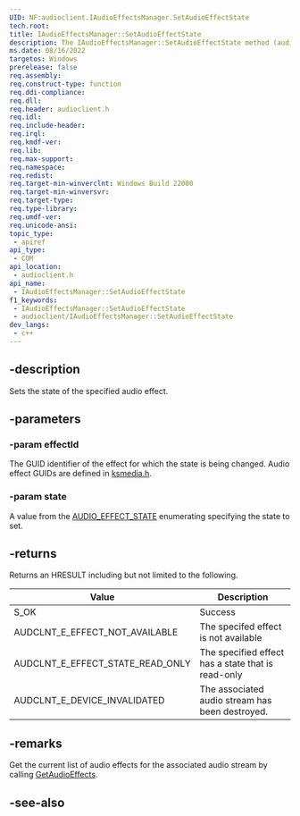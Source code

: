 ```yaml
---
UID: NF:audioclient.IAudioEffectsManager.SetAudioEffectState
tech.root: 
title: IAudioEffectsManager::SetAudioEffectState
description: The IAudioEffectsManager::SetAudioEffectState method (audioclient.h) sets the state of the specified audio effect.
ms.date: 08/16/2022
targetos: Windows
prerelease: false
req.assembly: 
req.construct-type: function
req.ddi-compliance: 
req.dll: 
req.header: audioclient.h
req.idl: 
req.include-header: 
req.irql: 
req.kmdf-ver: 
req.lib: 
req.max-support: 
req.namespace: 
req.redist: 
req.target-min-winverclnt: Windows Build 22000
req.target-min-winversvr: 
req.target-type: 
req.type-library: 
req.umdf-ver: 
req.unicode-ansi: 
topic_type:
 - apiref
api_type:
 - COM
api_location:
 - audioclient.h
api_name:
 - IAudioEffectsManager::SetAudioEffectState
f1_keywords:
 - IAudioEffectsManager::SetAudioEffectState
 - audioclient/IAudioEffectsManager::SetAudioEffectState
dev_langs:
 - c++
---
```


## -description

Sets the state of the specified audio effect.

## -parameters

### -param effectId

The GUID identifier of the effect for which the state is being changed. Audio effect GUIDs are defined in [ksmedia.h](/windows-hardware/drivers/audio/ksmedia-h).

### -param state

A value from the [AUDIO_EFFECT_STATE](ne-audioclient-audio_effect_state.md) enumerating specifying the state to set.

## -returns

Returns an HRESULT including but not limited to the following.

| Value | Description |
|-------|-------------|
| S_OK  | Success     |
| AUDCLNT_E_EFFECT_NOT_AVAILABLE | The specifed effect is not available |
| AUDCLNT_E_EFFECT_STATE_READ_ONLY | The specified effect has a state that is read-only |
| AUDCLNT_E_DEVICE_INVALIDATED | The associated audio stream has been destroyed. |

## -remarks

Get the current list of audio effects for the associated audio stream by calling [GetAudioEffects](nf-audioclient-iaudioeffectsmanager-setaudioeffectstate.md).

## -see-also

